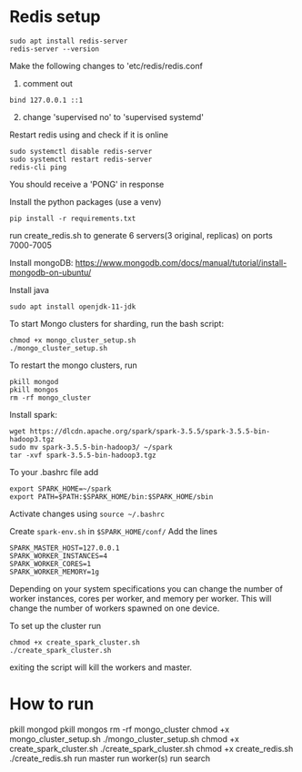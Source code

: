 # Redis setup
```
sudo apt install redis-server 
redis-server --version
```

Make the following changes to 'etc/redis/redis.conf
1. comment out 
```
bind 127.0.0.1 ::1
```
2. change 'supervised no' to 'supervised systemd'

Restart redis using and check if it is online
```
sudo systemctl disable redis-server 
sudo systemctl restart redis-server
redis-cli ping
```

You should receive a 'PONG' in response

Install the python packages (use a venv)

```
pip install -r requirements.txt
```

run create_redis.sh to generate 6 servers(3 original, replicas) on ports 7000-7005

Install mongoDB: https://www.mongodb.com/docs/manual/tutorial/install-mongodb-on-ubuntu/

Install java 
```
sudo apt install openjdk-11-jdk
```

To start Mongo clusters for sharding, run the bash script:
```
chmod +x mongo_cluster_setup.sh
./mongo_cluster_setup.sh
```

To restart the mongo clusters, run 
``` 
pkill mongod
pkill mongos
rm -rf mongo_cluster
```

Install spark:
```
wget https://dlcdn.apache.org/spark/spark-3.5.5/spark-3.5.5-bin-hadoop3.tgz
sudo mv spark-3.5.5-bin-hadoop3/ ~/spark
tar -xvf spark-3.5.5-bin-hadoop3.tgz
```

To your .bashrc file add
```
export SPARK_HOME=~/spark
export PATH=$PATH:$SPARK_HOME/bin:$SPARK_HOME/sbin
```

Activate changes using `source ~/.bashrc`

Create `spark-env.sh` in `$SPARK_HOME/conf/`
Add the lines
```
SPARK_MASTER_HOST=127.0.0.1
SPARK_WORKER_INSTANCES=4
SPARK_WORKER_CORES=1
SPARK_WORKER_MEMORY=1g
```
Depending on your system specifications you can change the number of worker instances, cores per worker, and memory per worker. This will change the number of workers spawned on one device.

To set up the cluster run 
```
chmod +x create_spark_cluster.sh
./create_spark_cluster.sh
```

exiting the script will kill the workers and master.

# How to run
pkill mongod
pkill mongos
rm -rf mongo_cluster
chmod +x mongo_cluster_setup.sh
./mongo_cluster_setup.sh
chmod +x create_spark_cluster.sh
./create_spark_cluster.sh
chmod +x create_redis.sh
./create_redis.sh
run master
run worker(s)
run search
<!-- To stop the master and workers use
```
~/spark/sbin/stop-master.sh
~/spark/sbin/stop-worker.sh
``` -->

